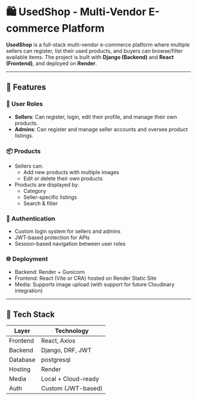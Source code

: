 # 🛍️ UsedShop - Multi-Vendor E-commerce Platform

**UsedShop** is a full-stack multi-vendor e-commerce platform where multiple sellers can register, list their used products, and buyers can browse/filter available items. The project is built with **Django (Backend)** and **React (Frontend)**, and deployed on **Render**.

---

## 🚀 Features

### 👥 User Roles
- **Sellers**: Can register, login, edit their profile, and manage their own products.
- **Admins**: Can register and manage seller accounts and oversee product listings.

### 📦 Products
- Sellers can:
  - Add new products with multiple images
  - Edit or delete their own products
- Products are displayed by:
  - Category
  - Seller-specific listings
  - Search & filter

### 🔐 Authentication
- Custom login system for sellers and admins
- JWT-based protection for APIs
- Session-based navigation between user roles

### 🌐 Deployment
- Backend: Render + Gunicorn
- Frontend: React (Vite or CRA) hosted on Render Static Site
- Media: Supports image upload (with support for future Cloudinary integration)

---

## 🧱 Tech Stack

| Layer     | Technology          |
|-----------|---------------------|
| Frontend  | React, Axios        |
| Backend   | Django, DRF, JWT    |
| Database  | postgresql          |
| Hosting   | Render              |
| Media     | Local + Cloud-ready |
| Auth      | Custom (JWT-based)  |




